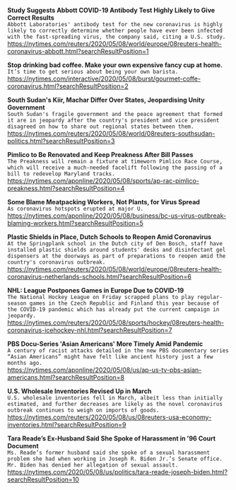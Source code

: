 **Study Suggests Abbott COVID-19 Antibody Test Highly Likely to Give Correct Results**\
`Abbott Laboratories' antibody test for the new coronavirus is highly likely to correctly determine whether people have ever been infected with the fast-spreading virus, the company said, citing a U.S. study.     `\
https://nytimes.com/reuters/2020/05/08/world/europe/08reuters-health-coronavirus-abbott.html?searchResultPosition=1

**Stop drinking bad coffee. Make your own expensive fancy cup at home.**\
`It’s time to get serious about being your own barista.`\
https://nytimes.com/interactive/2020/05/08/burst/gourmet-coffe-coronavirus.html?searchResultPosition=2

**South Sudan's Kiir, Machar Differ Over States, Jeopardising Unity Government**\
`South Sudan's fragile government and the peace agreement that formed it are in jeopardy after the country's president and vice president disagreed on how to share out regional states between them.`\
https://nytimes.com/reuters/2020/05/08/world/08reuters-southsudan-politics.html?searchResultPosition=3

**Pimlico to Be Renovated and Keep Preakness After Bill Passes**\
`The Preakness will remain a fixture at timeworn Pimlico Race Course, which will receive a much-needed facelift following the passing of a bill to redevelop Maryland tracks.`\
https://nytimes.com/aponline/2020/05/08/sports/ap-rac-pimlico-preakness.html?searchResultPosition=4

**Some Blame Meatpacking Workers, Not Plants, for Virus Spread**\
`As coronavirus hotspots erupted at major U.`\
https://nytimes.com/aponline/2020/05/08/business/bc-us-virus-outbreak-blaming-workers.html?searchResultPosition=5

**Plastic Shields in Place, Dutch Schools to Reopen Amid Coronavirus**\
`At the Springplank school in the Dutch city of Den Bosch, staff have installed plastic shields around students' desks and disinfectant gel dispensers at the doorways as part of preparations to reopen amid the country's coronavirus outbreak.`\
https://nytimes.com/reuters/2020/05/08/world/europe/08reuters-health-coronavirus-netherlands-schools.html?searchResultPosition=6

**NHL: League Postpones Games in Europe Due to COVID-19**\
`The National Hockey League on Friday scrapped plans to play regular-season games in the Czech Republic and Finland this year because of the COVID-19 pandemic which has already put the current campaign in jeopardy.`\
https://nytimes.com/reuters/2020/05/08/sports/hockey/08reuters-health-coronavirus-icehockey-nhl.html?searchResultPosition=7

**PBS Docu-Series 'Asian Americans' More Timely Amid Pandemic**\
`A century of racist attacks detailed in the new PBS documentary series “Asian Americans” might have felt like ancient history just a few months ago. `\
https://nytimes.com/aponline/2020/05/08/us/ap-us-tv-pbs-asian-americans.html?searchResultPosition=8

**U.S. Wholesale Inventories Revised Up in March**\
`U.S. wholesale inventories fell in March, albeit less than initially estimated, and further decreases are likely as the novel coronavirus outbreak continues to weigh on imports of goods.`\
https://nytimes.com/reuters/2020/05/08/us/08reuters-usa-economy-inventories.html?searchResultPosition=9

**Tara Reade’s Ex-Husband Said She Spoke of Harassment in ’96 Court Document**\
`Ms. Reade’s former husband said she spoke of a sexual harassment problem she had when working in Joseph R. Biden Jr.’s Senate office. Mr. Biden has denied her allegation of sexual assault.`\
https://nytimes.com/2020/05/08/us/politics/tara-reade-joseph-biden.html?searchResultPosition=10

